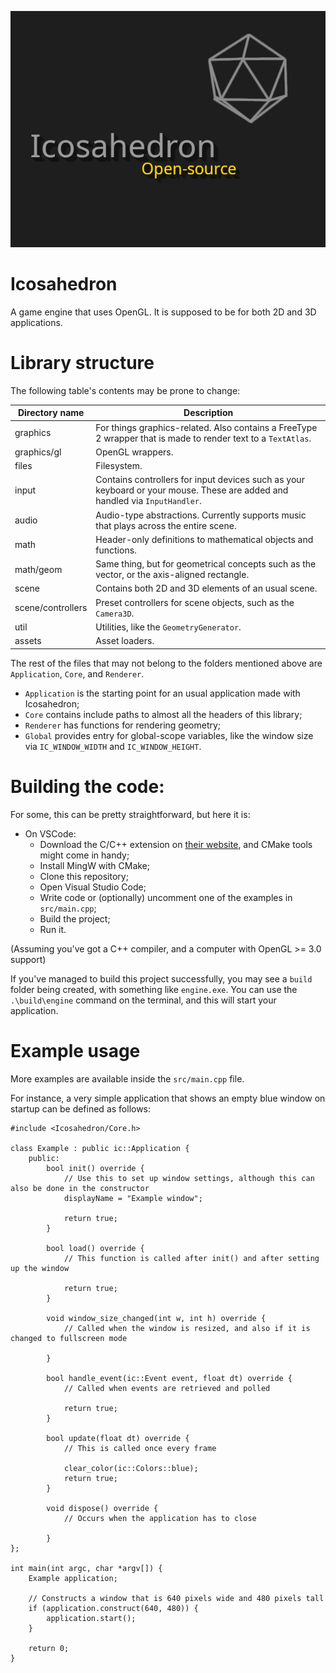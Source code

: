 ![Icosahedron cover art](resources/icosahedron-cover-art.png)

# Icosahedron
A game engine that uses OpenGL. It is supposed to be for both 2D and 3D applications.

# Library structure
The following table's contents may be prone to change:

| Directory name | Description |
| --- | --- |
| graphics | For things graphics-related. Also contains a FreeType 2 wrapper that is made to render text to a `TextAtlas`. |
| graphics/gl | OpenGL wrappers. |
| files | Filesystem. |
| input | Contains controllers for input devices such as your keyboard or your mouse. These are added and handled via `InputHandler`. |
| audio | Audio-type abstractions. Currently supports music that plays across the entire scene. |
| math | Header-only definitions to mathematical objects and functions. |
| math/geom | Same thing, but for geometrical concepts such as the vector, or the axis-aligned rectangle. |
| scene | Contains both 2D and 3D elements of an usual scene. |
| scene/controllers | Preset controllers for scene objects, such as the `Camera3D`. |
| util | Utilities, like the `GeometryGenerator`. |
| assets | Asset loaders. |

The rest of the files that may not belong to the folders mentioned above are `Application`,  `Core`, and `Renderer`.

- `Application` is the starting point for an usual application made with Icosahedron;
- `Core` contains include paths to almost all the headers of this library;
- `Renderer` has functions for rendering geometry;
- `Global` provides entry for global-scope variables, like the window size via `IC_WINDOW_WIDTH` and `IC_WINDOW_HEIGHT`.

# Building the code:
For some, this can be pretty straightforward, but here it is:

- On VSCode:
    - Download the C/C++ extension on [their website](https://marketplace.visualstudio.com/items?itemName=ms-vscode.cpptools), and CMake tools might come in handy;
    - Install MingW with CMake;
    - Clone this repository;
    - Open Visual Studio Code;
    - Write code or (optionally) uncomment one of the examples in `src/main.cpp`;
    - Build the project;
    - Run it.

(Assuming you've got a C++ compiler, and a computer with OpenGL >= 3.0 support)

If you've managed to build this project successfully, you may see a `build` folder being created, with something like `engine.exe`. You can use the `.\build\engine` command on the terminal, and this will start your application.

# Example usage
More examples are available inside the `src/main.cpp` file.

For instance, a very simple application that shows an empty blue window on startup can be defined as follows:

```
#include <Icosahedron/Core.h>

class Example : public ic::Application {
    public:
        bool init() override {
            // Use this to set up window settings, although this can also be done in the constructor
            displayName = "Example window";
            
            return true;
        }
        
        bool load() override {
            // This function is called after init() and after setting up the window

            return true;
        }

        void window_size_changed(int w, int h) override {
            // Called when the window is resized, and also if it is changed to fullscreen mode
            
        }

        bool handle_event(ic::Event event, float dt) override { 
            // Called when events are retrieved and polled 

            return true;
        }

        bool update(float dt) override {
            // This is called once every frame
        
            clear_color(ic::Colors::blue);
            return true; 
        }

        void dispose() override {
            // Occurs when the application has to close

        }
};

int main(int argc, char *argv[]) {
    Example application;

    // Constructs a window that is 640 pixels wide and 480 pixels tall
    if (application.construct(640, 480)) {
        application.start();
    }

    return 0;
}
```